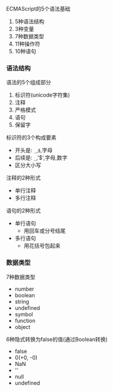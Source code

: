 ECMAScript的5个语法基础
1. 5种语法结构
2. 3种变量
3. 7种数据类型
4. 11种操作符
5. 10种语句

### 语法结构
语法的5个组成部分
1. 标识符(unicode字符集)
2. 注释
3. 严格模式
4. 语句
5. 保留字

标识符的3个构成要素
- 开头是: `_`,`$`,字母
- 后续是: `_`,'$',字母,数字
- 区分大小写

注释的2种形式
- 单行注释
- 多行注释

语句的2种形式
- 单行语句
  - 用回车或分号结尾
- 多行语句
  - 用花括号包起来
  
### 数据类型
7种数据类型
- number
- boolean
- string
- undefined
- symbol
- function
- object

6种隐式转换为false的值(通过Boolean转换)
- false
- 0(+0, -0)
- NaN
- ''
- null
- undefined
